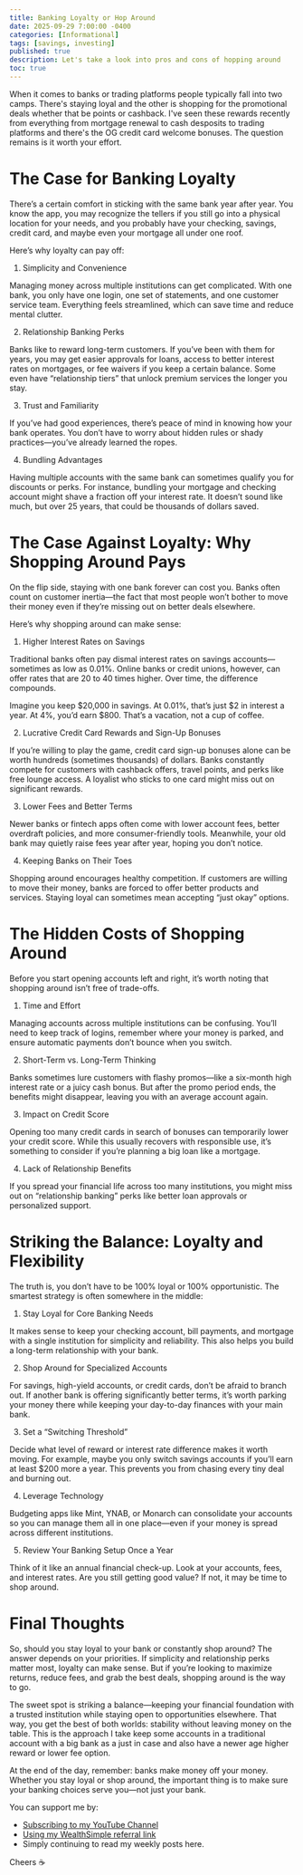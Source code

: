 ```yaml
---
title: Banking Loyalty or Hop Around
date: 2025-09-29 7:00:00 -0400
categories: [Informational]
tags: [savings, investing]
published: true
description: Let's take a look into pros and cons of hopping around
toc: true
---
```


When it comes to banks or trading platforms people typically fall into two camps. There's staying loyal and the other is shopping for the promotional deals whether that be points or cashback. I've seen these rewards recently from everything from mortgage renewal to cash desposits to trading platforms and there's the OG credit card welcome bonuses. The question remains is it worth your effort.

# The Case for Banking Loyalty

There’s a certain comfort in sticking with the same bank year after year. You know the app, you may recognize the tellers if you still go into a physical location for your needs, and you probably have your checking, savings, credit card, and maybe even your mortgage all under one roof.

Here’s why loyalty can pay off:

1. Simplicity and Convenience

Managing money across multiple institutions can get complicated. With one bank, you only have one login, one set of statements, and one customer service team. Everything feels streamlined, which can save time and reduce mental clutter.

2. Relationship Banking Perks

Banks like to reward long-term customers. If you’ve been with them for years, you may get easier approvals for loans, access to better interest rates on mortgages, or fee waivers if you keep a certain balance. Some even have “relationship tiers” that unlock premium services the longer you stay.

3. Trust and Familiarity

If you’ve had good experiences, there’s peace of mind in knowing how your bank operates. You don’t have to worry about hidden rules or shady practices—you’ve already learned the ropes.

4. Bundling Advantages

Having multiple accounts with the same bank can sometimes qualify you for discounts or perks. For instance, bundling your mortgage and checking account might shave a fraction off your interest rate. It doesn’t sound like much, but over 25 years, that could be thousands of dollars saved.

# The Case Against Loyalty: Why Shopping Around Pays

On the flip side, staying with one bank forever can cost you. Banks often count on customer inertia—the fact that most people won’t bother to move their money even if they’re missing out on better deals elsewhere.

Here’s why shopping around can make sense:

1. Higher Interest Rates on Savings

Traditional banks often pay dismal interest rates on savings accounts—sometimes as low as 0.01%. Online banks or credit unions, however, can offer rates that are 20 to 40 times higher. Over time, the difference compounds.

Imagine you keep $20,000 in savings. At 0.01%, that’s just $2 in interest a year. At 4%, you’d earn $800. That’s a vacation, not a cup of coffee.

2. Lucrative Credit Card Rewards and Sign-Up Bonuses

If you’re willing to play the game, credit card sign-up bonuses alone can be worth hundreds (sometimes thousands) of dollars. Banks constantly compete for customers with cashback offers, travel points, and perks like free lounge access. A loyalist who sticks to one card might miss out on significant rewards.

3. Lower Fees and Better Terms

Newer banks or fintech apps often come with lower account fees, better overdraft policies, and more consumer-friendly tools. Meanwhile, your old bank may quietly raise fees year after year, hoping you don’t notice.

4. Keeping Banks on Their Toes

Shopping around encourages healthy competition. If customers are willing to move their money, banks are forced to offer better products and services. Staying loyal can sometimes mean accepting “just okay” options.

# The Hidden Costs of Shopping Around

Before you start opening accounts left and right, it’s worth noting that shopping around isn’t free of trade-offs.

1. Time and Effort

Managing accounts across multiple institutions can be confusing. You’ll need to keep track of logins, remember where your money is parked, and ensure automatic payments don’t bounce when you switch.

2. Short-Term vs. Long-Term Thinking

Banks sometimes lure customers with flashy promos—like a six-month high interest rate or a juicy cash bonus. But after the promo period ends, the benefits might disappear, leaving you with an average account again.

3. Impact on Credit Score

Opening too many credit cards in search of bonuses can temporarily lower your credit score. While this usually recovers with responsible use, it’s something to consider if you’re planning a big loan like a mortgage.

4. Lack of Relationship Benefits

If you spread your financial life across too many institutions, you might miss out on “relationship banking” perks like better loan approvals or personalized support.

# Striking the Balance: Loyalty and Flexibility

The truth is, you don’t have to be 100% loyal or 100% opportunistic. The smartest strategy is often somewhere in the middle:

1. Stay Loyal for Core Banking Needs

It makes sense to keep your checking account, bill payments, and mortgage with a single institution for simplicity and reliability. This also helps you build a long-term relationship with your bank.

2. Shop Around for Specialized Accounts

For savings, high-yield accounts, or credit cards, don’t be afraid to branch out. If another bank is offering significantly better terms, it’s worth parking your money there while keeping your day-to-day finances with your main bank.

3. Set a “Switching Threshold”

Decide what level of reward or interest rate difference makes it worth moving. For example, maybe you only switch savings accounts if you’ll earn at least $200 more a year. This prevents you from chasing every tiny deal and burning out.

4. Leverage Technology

Budgeting apps like Mint, YNAB, or Monarch can consolidate your accounts so you can manage them all in one place—even if your money is spread across different institutions.

5. Review Your Banking Setup Once a Year

Think of it like an annual financial check-up. Look at your accounts, fees, and interest rates. Are you still getting good value? If not, it may be time to shop around.

# Final Thoughts

So, should you stay loyal to your bank or constantly shop around? The answer depends on your priorities. If simplicity and relationship perks matter most, loyalty can make sense. But if you’re looking to maximize returns, reduce fees, and grab the best deals, shopping around is the way to go.

The sweet spot is striking a balance—keeping your financial foundation with a trusted institution while staying open to opportunities elsewhere. That way, you get the best of both worlds: stability without leaving money on the table. This is the approach I take keep some accounts in a traditional account with a big bank as a just in case and also have a newer age higher reward or lower fee option.

At the end of the day, remember: banks make money off your money. Whether you stay loyal or shop around, the important thing is to make sure your banking choices serve you—not just your bank.

You can support me by:
- [Subscribing to my YouTube Channel](https://www.youtube.com/@FinancialFreedomAnOdyssey?sub_confirmation=1)
- [Using my WealthSimple referral link](https://my.wealthsimple.com/app/public/trade-referral-signup?code=VUGTXQ)
- Simply continuing to read my weekly posts here.

Cheers ☕